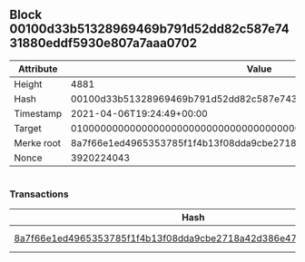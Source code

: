 ## Block 00100d33b51328969469b791d52dd82c587e7431880eddf5930e807a7aaa0702

Attribute | Value
--- | ---
Height | 4881
Hash | 00100d33b51328969469b791d52dd82c587e7431880eddf5930e807a7aaa0702
Timestamp | 2021-04-06T19:24:49+00:00
Target | 0100000000000000000000000000000000000000000000000000000000000000
Merke root | 8a7f66e1ed4965353785f1f4b13f08dda9cbe2718a42d386e47948a430996193
Nonce | 3920224043

```

```

### Transactions

Hash | Amount
--- | ---
[8a7f66e1ed4965353785f1f4b13f08dda9cbe2718a42d386e47948a430996193](8a7f66e1ed4965353785f1f4b13f08dda9cbe2718a42d386e47948a430996193.md) | 10.00000000 SKEPTI 
